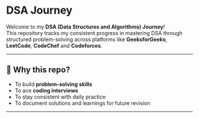 #  DSA Journey

Welcome to my **DSA (Data Structures and Algorithms) Journey**!  
This repository tracks my consistent progress in mastering DSA through structured problem-solving across platforms like **GeeksforGeeks**, **LeetCode**, **CodeChef** and **Codeforces**.

---

## 📌 Why this repo?

- To build **problem-solving skills**
- To ace **coding interviews**
- To stay consistent with daily practice
- To document solutions and learnings for future revision

---



